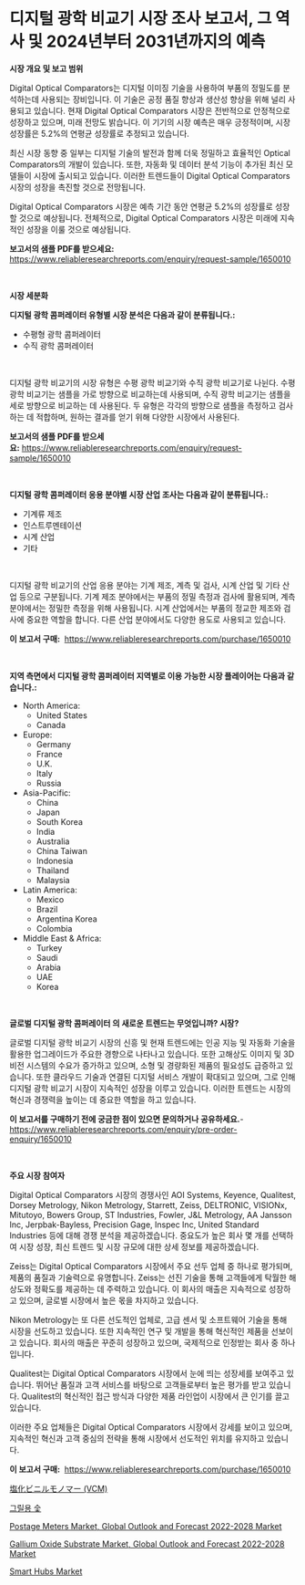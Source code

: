 <p><h1>디지털 광학 비교기 시장 조사 보고서, 그 역사 및 2024년부터 2031년까지의 예측</h1></p><p><strong>시장 개요 및 보고 범위</strong></p>
<p><p>Digital Optical Comparators는 디지털 이미징 기술을 사용하여 부품의 정밀도를 분석하는데 사용되는 장비입니다. 이 기술은 공정 품질 향상과 생산성 향상을 위해 널리 사용되고 있습니다. 현재 Digital Optical Comparators 시장은 전반적으로 안정적으로 성장하고 있으며, 미래 전망도 밝습니다. 이 기기의 시장 예측은 매우 긍정적이며, 시장 성장률은 5.2%의 연평균 성장률로 추정되고 있습니다.</p><p>최신 시장 동향 중 일부는 디지털 기술의 발전과 함께 더욱 정밀하고 효율적인 Optical Comparators의 개발이 있습니다. 또한, 자동화 및 데이터 분석 기능이 추가된 최신 모델들이 시장에 출시되고 있습니다. 이러한 트렌드들이 Digital Optical Comparators 시장의 성장을 촉진할 것으로 전망됩니다.</p><p>Digital Optical Comparators 시장은 예측 기간 동안 연평균 5.2%의 성장률로 성장할 것으로 예상됩니다. 전체적으로, Digital Optical Comparators 시장은 미래에 지속적인 성장을 이룰 것으로 예상됩니다.</p></p>
<p><strong>보고서의 샘플 PDF를 받으세요:</strong> <a href="https://www.reliableresearchreports.com/enquiry/request-sample/1650010">https://www.reliableresearchreports.com/enquiry/request-sample/1650010</a></p>
<p>&nbsp;</p>
<p><strong>시장 세분화</strong></p>
<p><strong>디지털 광학 콤퍼레이터 유형별 시장 분석은 다음과 같이 분류됩니다.:</strong></p>
<p><ul><li>수평형 광학 콤퍼레이터</li><li>수직 광학 콤퍼레이터</li></ul></p>
<p>&nbsp;</p>
<p><p>디지털 광학 비교기의 시장 유형은 수평 광학 비교기와 수직 광학 비교기로 나뉜다. 수평 광학 비교기는 샘플을 가로 방향으로 비교하는데 사용되며, 수직 광학 비교기는 샘플을 세로 방향으로 비교하는 데 사용된다. 두 유형은 각각의 방향으로 샘플을 측정하고 검사하는 데 적합하며, 원하는 결과를 얻기 위해 다양한 시장에서 사용된다.</p></p>
<p><strong>보고서의 샘플 PDF를 받으세요:</strong>&nbsp;<a href="https://www.reliableresearchreports.com/enquiry/request-sample/1650010">https://www.reliableresearchreports.com/enquiry/request-sample/1650010</a></p>
<p>&nbsp;</p>
<p><strong> 디지털 광학 콤퍼레이터 응용 분야별 시장 산업 조사는 다음과 같이 분류됩니다.:</strong></p>
<p><ul><li>기계류 제조</li><li>인스트루멘테이션</li><li>시계 산업</li><li>기타</li></ul></p>
<p>&nbsp;</p>
<p><p>디지털 광학 비교기의 산업 응용 분야는 기계 제조, 계측 및 검사, 시계 산업 및 기타 산업 등으로 구분됩니다. 기계 제조 분야에서는 부품의 정밀 측정과 검사에 활용되며, 계측 분야에서는 정밀한 측정을 위해 사용됩니다. 시계 산업에서는 부품의 정교한 제조와 검사에 중요한 역할을 합니다. 다른 산업 분야에서도 다양한 용도로 사용되고 있습니다.</p></p>
<p><strong>이 보고서 구매:</strong>&nbsp; <a href="https://www.reliableresearchreports.com/purchase/1650010">https://www.reliableresearchreports.com/purchase/1650010</a></p>
<p>&nbsp;</p>
<p><strong>지역 측면에서 디지털 광학 콤퍼레이터 지역별로 이용 가능한 시장 플레이어는 다음과 같습니다.:</strong></p>
<p><ul>
    <li>
        North America:
        <ul>
            <li>United States</li>
            <li>Canada</li>
        </ul>
    </li>
    <li>
        Europe:
        <ul>
            <li>Germany</li>
            <li>France</li>
            <li>U.K.</li>
            <li>Italy</li>
            <li>Russia</li>
        </ul>
    </li>
    <li>
        Asia-Pacific:
        <ul>
            <li>China</li>
            <li>Japan</li>
            <li>South Korea</li>
            <li>India</li>
            <li>Australia</li>
            <li>China Taiwan</li>
            <li>Indonesia</li>
            <li>Thailand</li>
            <li>Malaysia</li>
        </ul>
    </li>
    <li>
        Latin America:
        <ul>
            <li>Mexico</li>
            <li>Brazil</li>
            <li>Argentina Korea</li>
            <li>Colombia</li>
        </ul>
    </li>
    <li>
        Middle East & Africa:
        <ul>
            <li>Turkey</li>
            <li>Saudi</li>
            <li>Arabia</li>
            <li>UAE</li>
            <li>Korea</li>
        </ul>
    </li>
    </ul></p>
<p>&nbsp;</p>
<p><strong>글로벌 디지털 광학 콤퍼레이터 의 새로운 트렌드는 무엇입니까? 시장?</strong></p>
<p><p>글로벌 디지털 광학 비교기 시장의 신흥 및 현재 트렌드에는 인공 지능 및 자동화 기술을 활용한 업그레이드가 주요한 경향으로 나타나고 있습니다. 또한 고해상도 이미지 및 3D 비전 시스템의 수요가 증가하고 있으며, 소형 및 경량화된 제품의 필요성도 급증하고 있습니다. 또한 클라우드 기술과 연결된 디지털 서비스 개발이 확대되고 있으며, 그로 인해 디지털 광학 비교기 시장이 지속적인 성장을 이루고 있습니다. 이러한 트렌드는 시장의 혁신과 경쟁력을 높이는 데 중요한 역할을 하고 있습니다.</p></p>
<p><strong>이 보고서를 구매하기 전에 궁금한 점이 있으면 문의하거나 공유하세요.</strong>- <a href="https://www.reliableresearchreports.com/enquiry/pre-order-enquiry/1650010">https://www.reliableresearchreports.com/enquiry/pre-order-enquiry/1650010</a></p>
<p>&nbsp;</p>
<p><strong>주요 시장 참여자</strong></p>
<p><p>Digital Optical Comparators 시장의 경쟁사인 AOI Systems, Keyence, Qualitest, Dorsey Metrology, Nikon Metrology, Starrett, Zeiss, DELTRONIC, VISIONx, Mitutoyo, Bowers Group, ST Industries, Fowler, J&L Metrology, AA Jansson Inc, Jerpbak-Bayless, Precision Gage, Inspec Inc, United Standard Industries 등에 대해 경쟁 분석을 제공하겠습니다. 중요도가 높은 회사 몇 개를 선택하여 시장 성장, 최신 트렌드 및 시장 규모에 대한 상세 정보를 제공하겠습니다.</p><p>Zeiss는 Digital Optical Comparators 시장에서 주요 선두 업체 중 하나로 평가되며, 제품의 품질과 기술력으로 유명합니다. Zeiss는 선진 기술을 통해 고객들에게 탁월한 해상도와 정확도를 제공하는 데 주력하고 있습니다. 이 회사의 매출은 지속적으로 성장하고 있으며, 글로벌 시장에서 높은 몫을 차지하고 있습니다.</p><p>Nikon Metrology는 또 다른 선도적인 업체로, 고급 센서 및 소프트웨어 기술을 통해 시장을 선도하고 있습니다. 또한 지속적인 연구 및 개발을 통해 혁신적인 제품을 선보이고 있습니다. 회사의 매출은 꾸준히 성장하고 있으며, 국제적으로 인정받는 회사 중 하나입니다.</p><p>Qualitest는 Digital Optical Comparators 시장에서 눈에 띄는 성장세를 보여주고 있습니다. 뛰어난 품질과 고객 서비스를 바탕으로 고객들로부터 높은 평가를 받고 있습니다. Qualitest의 혁신적인 접근 방식과 다양한 제품 라인업이 시장에서 큰 인기를 끌고 있습니다.</p><p>이러한 주요 업체들은 Digital Optical Comparators 시장에서 강세를 보이고 있으며, 지속적인 혁신과 고객 중심의 전략을 통해 시장에서 선도적인 위치를 유지하고 있습니다.</p></p>
<p><strong>이 보고서 구매:</strong>&nbsp;&nbsp;<a href="https://www.reliableresearchreports.com/purchase/1650010">https://www.reliableresearchreports.com/purchase/1650010</a></p>
<p><p><a href="https://github.com/zoetazuur/Market-Research-Report-List-1/blob/main/893902310765.md">塩化ビニルモノマー (VCM)</a></p><p><a href="https://medium.com/@danykakilback/%EC%88%AF%EB%B6%88%EB%A1%9C-%EA%B5%AC%EC%9A%B4-%EC%8B%9C%EC%9E%A5-%EC%8B%9C%EC%9E%A5-%EC%A0%90%EC%9C%A0%EC%9C%A8-%EC%8B%9C%EC%9E%A5-%ED%8A%B8%EB%A0%8C%EB%93%9C-%EA%B7%B8%EB%A6%AC%EA%B3%A0-%EB%AF%B8%EB%9E%98-%EC%84%B1%EC%9E%A5%EC%9D%84-%ED%83%90%EC%83%89%ED%95%98%EA%B8%B0-7c4b60e6d09b">그릴용 숯</a></p><p><a href="https://www.linkedin.com/pulse/postage-meters-market-global-outlook-forecast-2022-2028-size-t8jhc?trackingId=s9FwQmATgGZicKlpkxOvpw%3D%3D">Postage Meters Market, Global Outlook and Forecast 2022-2028 Market</a></p><p><a href="https://www.linkedin.com/pulse/gallium-oxide-substrate-market-global-outlook-forecast-2022-2028-rgo5c?trackingId=u6Hfi26gUYFsL41W8HH8PA%3D%3D">Gallium Oxide Substrate Market, Global Outlook and Forecast 2022-2028 Market</a></p><p><a href="https://github.com/jerrycopelandthomaswsqd8q/Market-Research-Report-List-2/blob/main/smart-hubs-market.md">Smart Hubs Market</a></p></p>
